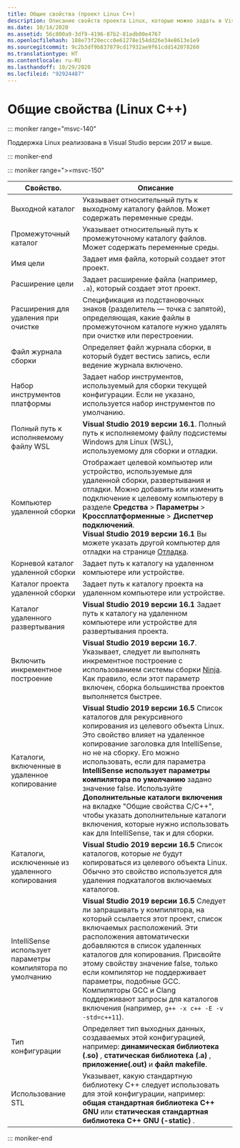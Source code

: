 ```yaml
---
title: Общие свойства (проект Linux C++)
description: Описание свойств проекта Linux, которые можно задать в Visual Studio на странице "Общие свойства".
ms.date: 10/14/2020
ms.assetid: 56c800a9-3df9-4196-87b2-81adb00e4767
ms.openlocfilehash: 188e73f20eccc0e61278e154dd26e34e8613e1e9
ms.sourcegitcommit: 9c2b3df9b837879cd17932ae9f61cdd142078260
ms.translationtype: HT
ms.contentlocale: ru-RU
ms.lasthandoff: 10/29/2020
ms.locfileid: "92924487"
---
```

# <a name="general-properties-linux-c"></a>Общие свойства (Linux C++)

::: moniker range="msvc-140"

Поддержка Linux реализована в Visual Studio версии 2017 и выше.

::: moniker-end

::: moniker range=">=msvc-150"

| Свойство. | Описание |
|--|--|
| Выходной каталог | Указывает относительный путь к выходному каталогу файлов. Может содержать переменные среды. |
| Промежуточный каталог | Указывает относительный путь к промежуточному каталогу файлов. Может содержать переменные среды. |
| Имя цели | Задает имя файла, который создает этот проект. |
| Расширение цели | Задает расширение файла (например, `.a`), который создает этот проект. |
| Расширения для удаления при очистке | Спецификация из подстановочных знаков (разделитель — точка с запятой), определяющая, какие файлы в промежуточном каталоге нужно удалять при очистке или перестроении. |
| Файл журнала сборки | Определяет файл журнала сборки, в который будет вестись запись, если ведение журнала включено. |
| Набор инструментов платформы | Задает набор инструментов, используемый для сборки текущей конфигурации. Если не указано, используется набор инструментов по умолчанию. |
| Полный путь к исполняемому файлу WSL | **Visual Studio 2019 версии 16.1**. Полный путь к исполняемому файлу подсистемы Windows для Linux (WSL), используемому для сборки и отладки. |
| Компьютер удаленной сборки | Отображает целевой компьютер или устройство, используемые для удаленной сборки, развертывания и отладки. Можно добавить или изменить подключение к целевому компьютеру в разделе **Средства** > **Параметры** > **Кроссплатформенные** > **Диспетчер подключений**.<br /> **Visual Studio 2019 версии 16.1** Вы можете указать другой компьютер для отладки на странице [Отладка](debugging-linux.md). |
| Корневой каталог удаленной сборки | Задает путь к каталогу на удаленном компьютере или устройстве. |
| Каталог проекта удаленной сборки | Задает путь к каталогу проекта на удаленном компьютере или устройстве. |
| Каталог удаленного развертывания | **Visual Studio 2019 версии 16.1** Задает путь к каталогу на удаленном компьютере или устройстве для развертывания проекта. |
| Включить инкрементное построение | **Visual Studio 2019 версии 16.7**. Указывает, следует ли выполнять инкрементное построение с использованием системы сборки [Ninja](https://ninja-build.org/). Как правило, если этот параметр включен, сборка большинства проектов выполняется быстрее. |
| Каталоги, включенные в удаленное копирование | **Visual Studio 2019 версии 16.5** Список каталогов для рекурсивного копирования из целевого объекта Linux. Это свойство влияет на удаленное копирование заголовка для IntelliSense, но не на сборку. Его можно использовать, если для параметра **IntelliSense использует параметры компилятора по умолчанию** задано значение false. Используйте **Дополнительные каталоги включения** на вкладке "Общие свойства C/C++", чтобы указать дополнительные каталоги включения, которые нужно использовать как для IntelliSense, так и для сборки. |
| Каталоги, исключенные из удаленного копирования | **Visual Studio 2019 версии 16.5** Список каталогов, которые *не* будут копироваться из целевого объекта Linux. Обычно это свойство используется для удаления подкаталогов включаемых каталогов. |
| IntelliSense использует параметры компилятора по умолчанию | **Visual Studio 2019 версии 16.5** Следует ли запрашивать у компилятора, на который ссылается этот проект, список включаемых расположений. Эти расположения автоматически добавляются в список удаленных каталогов для копирования. Присвойте этому свойству значение false, только если компилятор не поддерживает параметры, подобные GCC. Компиляторы GCC и Clang поддерживают запросы для каталогов включения (например, `g++ -x c++ -E -v -std=c++11`). |
| Тип конфигурации | Определяет тип выходных данных, создаваемых этой конфигурацией, например: **динамическая библиотека (.so)** , **статическая библиотека (.a)** , **приложение(.out)** и **файл makefile**. |
| Использование STL | Указывает, какую стандартную библиотеку C++ следует использовать для этой конфигурации, например: **общая стандартная библиотека C++ GNU** или **статическая стандартная библиотека C++ GNU (-static)** . |

::: moniker-end
